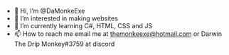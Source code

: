 - 👋 Hi, I’m @DaMonkeExe
- 👀 I’m interested in making websites
- 🌱 I’m currently learning C#, HTML, CSS and JS
- 📫 How to reach me email me at themonkeexe@hotmail.com or Darwin The Drip Monkey#3759 at discord
